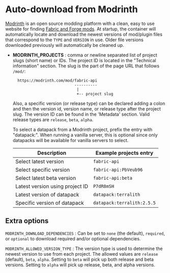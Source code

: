 # Auto-download from Modrinth

[Modrinth](https://modrinth.com/) is an open source modding platform with a clean, easy to use website for finding [Fabric and Forge mods](https://modrinth.com/mods). At startup, the container will automatically locate and download the newest versions of mod/plugin files that correspond to the `TYPE` and `VERSION` in use. Older file versions downloaded previously will automatically be cleaned up.

- **MODRINTH_PROJECTS** : comma or newline separated list of project slugs (short name) or IDs. The project ID is located in the "Technical information" section. The slug is the part of the page URL that follows `/mod/`:
  ```
    https://modrinth.com/mod/fabric-api
                             ----------
                              |
                              +-- project slug
  ```
  Also, a specific version (or release type) can be declared adding a colon and then the version id, version name, or release type after the project slug. The version ID can be found in the 'Metadata' section. Valid release types are `release`, `beta`, `alpha`.
  
  To select a datapack from a Modrinth project, prefix the entry with "datapack:". When running a vanilla server, this is optional since only datapacks will be available for vanilla servers to select.
        
  | Description                     | Example projects entry     |
  |---------------------------------|----------------------------|
  | Select latest version           | `fabric-api`               |
  | Select specific version         | `fabric-api:PbVeub96`      |
  | Select latest beta version      | `fabric-api:beta`          |
  | Latest version using project ID | `P7dR8mSH`                 |
  | Latest version of datapack      | `datapack:terralith`       |
  | Specific version of datapack    | `datapack:terralith:2.5.5` |

## Extra options

`MODRINTH_DOWNLOAD_DEPENDENCIES`
: Can be set to `none` (the default), `required`, or `optional` to download required and/or optional dependencies.

`MODRINTH_ALLOWED_VERSION_TYPE`
: The version type is used to determine the newest version to use from each project. The allowed values are `release` (default), `beta`, `alpha`. Setting to `beta` will pick up both release and beta versions. Setting to `alpha` will pick up release, beta, and alpha versions.

